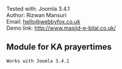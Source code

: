 Tested with:  Joomla 3.4.1<br/>
Author: Rizwan Mansuri<br/>
Email:  hello@webbyfox.co.uk<br/>
Demo link: http://www.masjid-e-bilal.co.uk/
  


Module for KA prayertimes 
--------------------------
    Works with Joomla 3.4.1
    
 
